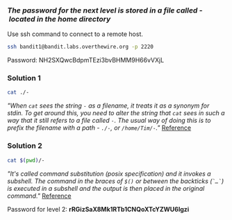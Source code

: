### *The password for the next level is stored in a file called **-** located in the home directory*

Use ssh command to connect to a remote host.
```bash
ssh bandit1@bandit.labs.overthewire.org -p 2220
```

Password: NH2SXQwcBdpmTEzi3bvBHMM9H66vVXjL

### Solution 1
```bash
cat ./-
```
*"When `cat` sees the string `-` as a filename, it treats it as a synonym for stdin. To get around this, you need to alter the string that `cat` sees in such a way that it still refers to a file called `-`. The usual way of doing this is to prefix the filename with a path - `./-`, or `/home/Tim/-`."* [Reference](https://unix.stackexchange.com/questions/16357/usage-of-dash-in-place-of-a-filename)

### Solution 2
```bash
cat $(pwd)/-
```
*"It's called command substitution (posix specification) and it invokes a subshell. The command in the braces of `$()` or between the backticks (`` `…` ``) is executed in a subshell and the output is then placed in the original command."* [Reference](https://unix.stackexchange.com/questions/147420/what-is-in-a-command)

Password for level 2: **rRGizSaX8Mk1RTb1CNQoXTcYZWU6lgzi**
